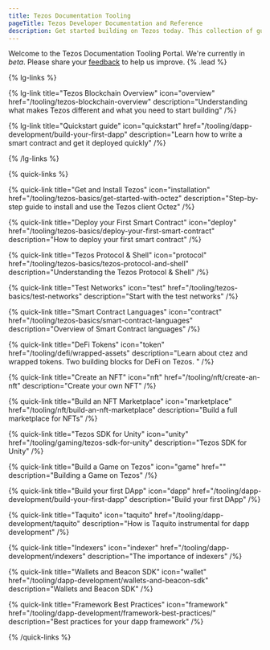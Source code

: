 ```yaml
---
title: Tezos Documentation Tooling
pageTitle: Tezos Developer Documentation and Reference
description: Get started building on Tezos today. This collection of guides will take you through writing your first smart contract, using the Unity SDK, and building an NFT Marketplace.
---
```


Welcome to the Tezos Documentation Tooling Portal. We're currently in _beta_. Please share your [feedback](https://github.com/trilitech/tezos-developer-docs/issues/new/choose) to help us improve. {% .lead %}

{% lg-links %}

{% lg-link title="Tezos Blockchain Overview" icon="overview" href="/tooling/tezos-blockchain-overview" description="Understanding what makes Tezos different and what you need to start building" /%}

{% lg-link title="Quickstart guide" icon="quickstart" href="/tooling/dapp-development/build-your-first-dapp" description="Learn how to write a smart contract and get it deployed quickly" /%}

{% /lg-links %}

{% quick-links %}

{% quick-link title="Get and Install Tezos" icon="installation" href="/tooling/tezos-basics/get-started-with-octez" description="Step-by-step guide to install and use the Tezos client Octez" /%}

{% quick-link title="Deploy your First Smart Contract" icon="deploy" href="/tooling/tezos-basics/deploy-your-first-smart-contract" description="How to deploy your first smart contract" /%}

{% quick-link title="Tezos Protocol & Shell" icon="protocol" href="/tooling/tezos-basics/tezos-protocol-and-shell" description="Understanding the Tezos Protocol & Shell" /%}

{% quick-link title="Test Networks" icon="test" href="/tooling/tezos-basics/test-networks" description="Start with the test networks" /%}

{% quick-link title="Smart Contract Languages" icon="contract" href="/tooling/tezos-basics/smart-contract-languages" description="Overview of Smart Contract languages" /%}

{% quick-link title="DeFi Tokens" icon="token" href="/tooling/defi/wrapped-assets" description="Learn about ctez and wrapped tokens. Two building blocks for DeFi on Tezos. " /%}

{% quick-link title="Create an NFT" icon="nft" href="/tooling/nft/create-an-nft" description="Create your own NFT" /%}

{% quick-link title="Build an NFT Marketplace" icon="marketplace" href="/tooling/nft/build-an-nft-marketplace" description="Build a full marketplace for NFTs" /%}

{% quick-link title="Tezos SDK for Unity" icon="unity" href="/tooling/gaming/tezos-sdk-for-unity" description="Tezos SDK for Unity" /%}

{% quick-link title="Build a Game on Tezos" icon="game" href="" description="Building a Game on Tezos" /%}

{% quick-link title="Build your first DApp" icon="dapp" href="/tooling/dapp-development/build-your-first-dapp" description="Build your first DApp" /%}

{% quick-link title="Taquito" icon="taquito" href="/tooling/dapp-development/taquito" description="How is Taquito instrumental for dapp development" /%}

{% quick-link title="Indexers" icon="indexer" href="/tooling/dapp-development/indexers" description="The importance of indexers" /%}

{% quick-link title="Wallets and Beacon SDK" icon="wallet" href="/tooling/dapp-development/wallets-and-beacon-sdk" description="Wallets and Beacon SDK" /%}

{% quick-link title="Framework Best Practices" icon="framework" href="/tooling/dapp-development/framework-best-practices/" description="Best practices for your dapp framework" /%}

{% /quick-links %}
